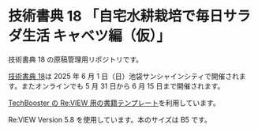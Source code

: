 # 技術書典 18 「自宅水耕栽培で毎日サラダ生活 キャベツ編（仮）」

技術書典 18 の原稿管理用リポジトリです。

[技術書典 18](https://techbookfest.org/event/tbf18)は 2025 年 6 月 1 日（日）池袋サンシャインシティで開催されます。またオンラインでも 5 月 31 日から 6 月 15 日まで開催されます。

[TechBooster の Re:VIEW 用の書籍テンプレート](https://github.com/TechBooster/ReVIEW-Template)を利用しています。

Re:VIEW Version 5.8 を使用しています。本のサイズは B5 です。

